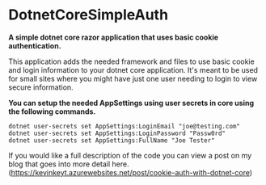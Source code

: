 # DotnetCoreSimpleAuth
**A simple dotnet core razor application that uses basic cookie authentication.**

This application adds the needed framework and files to use basic cookie and login information to your dotnet core application.
It's meant to be used for small sites where you might have just one user needing to login to view secure information. 

**You can setup the needed AppSettings using user secrets in core using the following commands.**
```
dotnet user-secrets set AppSettings:LoginEmail "joe@testing.com"
dotnet user-secrets set AppSettings:LoginPassword "Passw0rd"
dotnet user-secrets set AppSettings:FullName "Joe Tester"
```

If you would like a full description of the code you can view a post on my blog that goes into more detail here. 
(https://kevinkeyt.azurewebsites.net/post/cookie-auth-with-dotnet-core)
